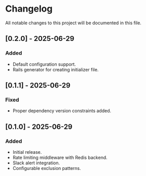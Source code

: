 # Changelog

All notable changes to this project will be documented in this file.

## [0.2.0] - 2025-06-29
### Added
- Default configuration support.
- Rails generator for creating initializer file.

## [0.1.1] - 2025-06-29
### Fixed
- Proper dependency version constraints added.

## [0.1.0] - 2025-06-29
### Added
- Initial release.
- Rate limiting middleware with Redis backend.
- Slack alert integration.
- Configurable exclusion patterns.
